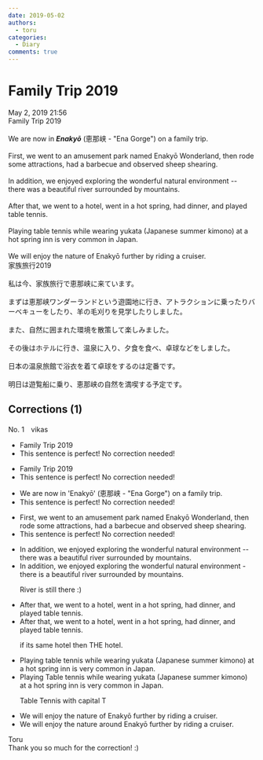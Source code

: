 ```yaml
---
date: 2019-05-02
authors:
  - toru
categories:
  - Diary
comments: true
---
```


# Family Trip 2019
<div class="date">May 2, 2019 21:56</div>
<div id="post"><div id="body_show_ori">
Family Trip 2019<br/><br/>We are now in <strong><em>Enakyō</em></strong> (恵那峡 - "Ena Gorge") on a family trip.<br/><br/>First, we went to an amusement park named Enakyō Wonderland, then rode some attractions, had a barbecue and observed sheep shearing.<br/><br/>In addition, we enjoyed exploring the wonderful natural environment -- there was a beautiful river surrounded by mountains.<br/><br/>After that, we went to a hotel, went in a hot spring, had dinner, and played table tennis.<br/><br/>Playing table tennis while wearing yukata (Japanese summer kimono) at a hot spring inn is very common in Japan.<br/><br/>We will enjoy the nature of Enakyō further by riding a cruiser.
</div></div>

<!-- more -->

<div id="post_ja"><div id="body_show_mo">
家族旅行2019<br/><br/>私は今、家族旅行で恵那峡に来ています。<br/><br/>まずは恵那峡ワンダーランドという遊園地に行き、アトラクションに乗ったりバーベキューをしたり、羊の毛刈りを見学したりしました。<br/><br/>また、自然に囲まれた環境を散策して楽しみました。<br/><br/>その後はホテルに行き、温泉に入り、夕食を食べ、卓球などをしました。<br/><br/>日本の温泉旅館で浴衣を着て卓球をするのは定番です。<br/><br/>明日は遊覧船に乗り、恵那峡の自然を満喫する予定です。
</div></div>

## Corrections (1)
<div id="block"><div class="first_name"> No. 1　<span class="just_name">vikas</span></div><div id="block2">
<ul class="correction_field">
<li class="incorrect">Family Trip 2019</li>
<li class="corrected perfect">This sentence is perfect! No correction needed!</li>
</ul>
<ul class="correction_field">
<li class="incorrect">Family Trip 2019</li>
<li class="corrected perfect">This sentence is perfect! No correction needed!</li>
</ul>
<ul class="correction_field">
<li class="incorrect">We are now in 'Enakyō' (恵那峡 - "Ena Gorge") on a family trip.</li>
<li class="corrected perfect">This sentence is perfect! No correction needed!</li>
</ul>
<ul class="correction_field">
<li class="incorrect">First, we went to an amusement park named Enakyō Wonderland, then rode some attractions, had a barbecue and observed sheep shearing.</li>
<li class="corrected perfect">This sentence is perfect! No correction needed!</li>
</ul>
<ul class="correction_field">
<li class="incorrect">In addition, we enjoyed exploring the wonderful natural environment -- there was a beautiful river surrounded by mountains.</li>
<li class="corrected correct">
In addition, we enjoyed exploring the wonderful natural environment - there is a beautiful river surrounded by mountains.
<p class="correction_comment">River is still there :)</p>
</li>
</ul>
<ul class="correction_field">
<li class="incorrect">After that, we went to a hotel, went in a hot spring, had dinner, and played table tennis.</li>
<li class="corrected correct">
After that, we went to a hotel, went in a hot spring, had dinner, and played table tennis.
<p class="correction_comment">if its same hotel then THE hotel.</p>
</li>
</ul>
<ul class="correction_field">
<li class="incorrect">Playing table tennis while wearing yukata (Japanese summer kimono) at a hot spring inn is very common in Japan.</li>
<li class="corrected correct">
Playing Table tennis while wearing yukata (Japanese summer kimono) at a hot spring inn is very common in Japan.
<p class="correction_comment">Table Tennis with capital T</p>
</li>
</ul>
<ul class="correction_field">
<li class="incorrect">We will enjoy the nature of Enakyō further by riding a cruiser.</li>
<li class="corrected correct">
We will enjoy the nature around Enakyō further by riding a cruiser.
</li>
</ul>
</div><div class="name"><span class="just_name">Toru</span><br>
Thank you so much for the correction! :)
</div>
</div>
